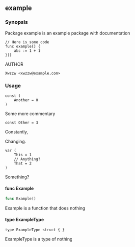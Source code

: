 ## example

### Synopsis

Package example is an example package with documentation

	// Here is some code
	func example() {
		abc := 1 + 1
	}()

AUTHOR

	Xwzzw <xwzzw@example.com>

### Usage

    const (
        Another = 0
    )

Some more commentary

    const Other = 3

Constantly,

Changing.

    var (
        This = 1
        // Anything?
        That = 2
    )

Something?

#### func  Example

```go
func Example()
```
Example is a function that does nothing

#### type ExampleType

    type ExampleType struct { }


ExampleType is a type of nothing


